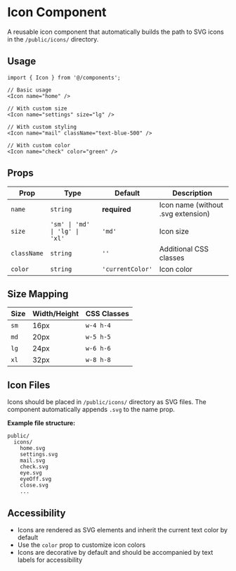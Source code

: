 # Icon Component

A reusable icon component that automatically builds the path to SVG icons in the `/public/icons/` directory.

## Usage

```tsx
import { Icon } from '@/components';

// Basic usage
<Icon name="home" />

// With custom size
<Icon name="settings" size="lg" />

// With custom styling
<Icon name="mail" className="text-blue-500" />

// With custom color
<Icon name="check" color="green" />
```

## Props

| Prop        | Type                           | Default          | Description                        |
| ----------- | ------------------------------ | ---------------- | ---------------------------------- |
| `name`      | `string`                       | **required**     | Icon name (without .svg extension) |
| `size`      | `'sm' \| 'md' \| 'lg' \| 'xl'` | `'md'`           | Icon size                          |
| `className` | `string`                       | `''`             | Additional CSS classes             |
| `color`     | `string`                       | `'currentColor'` | Icon color                         |

## Size Mapping

| Size | Width/Height | CSS Classes |
| ---- | ------------ | ----------- |
| `sm` | 16px         | `w-4 h-4`   |
| `md` | 20px         | `w-5 h-5`   |
| `lg` | 24px         | `w-6 h-6`   |
| `xl` | 32px         | `w-8 h-8`   |

## Icon Files

Icons should be placed in `/public/icons/` directory as SVG files. The component automatically appends `.svg` to the name prop.

**Example file structure:**

```
public/
  icons/
    home.svg
    settings.svg
    mail.svg
    check.svg
    eye.svg
    eyeOff.svg
    close.svg
    ...
```

## Accessibility

- Icons are rendered as SVG elements and inherit the current text color by default
- Use the `color` prop to customize icon colors
- Icons are decorative by default and should be accompanied by text labels for accessibility
